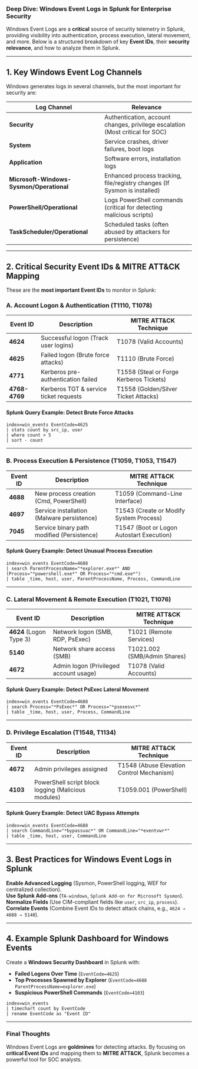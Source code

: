 ### **Deep Dive: Windows Event Logs in Splunk for Enterprise Security**  

Windows Event Logs are a **critical** source of security telemetry in Splunk, providing visibility into authentication, process execution, lateral movement, and more. Below is a structured breakdown of key **Event IDs**, their **security relevance**, and how to analyze them in Splunk.

---

## **1. Key Windows Event Log Channels**
Windows generates logs in several channels, but the most important for security are:

| **Log Channel**       | **Relevance**                                                                 |
|-----------------------|------------------------------------------------------------------------------|
| **Security**          | Authentication, account changes, privilege escalation (Most critical for SOC) |
| **System**            | Service crashes, driver failures, boot logs                                  |
| **Application**       | Software errors, installation logs                                           |
| **Microsoft-Windows-Sysmon/Operational** | Enhanced process tracking, file/registry changes (If Sysmon is installed) |
| **PowerShell/Operational** | Logs PowerShell commands (critical for detecting malicious scripts)       |
| **TaskScheduler/Operational** | Scheduled tasks (often abused by attackers for persistence)              |

---

## **2. Critical Security Event IDs & MITRE ATT&CK Mapping**
These are the **most important Event IDs** to monitor in Splunk:

### **A. Account Logon & Authentication (T1110, T1078)**
| **Event ID** | **Description**                          | **MITRE ATT&CK Technique**       |
|-------------|-----------------------------------------|----------------------------------|
| **4624**    | Successful logon (Track user logins)    | T1078 (Valid Accounts)           |
| **4625**    | Failed logon (Brute force attacks)      | T1110 (Brute Force)              |
| **4771**    | Kerberos pre-authentication failed      | T1558 (Steal or Forge Kerberos Tickets) |
| **4768-4769** | Kerberos TGT & service ticket requests | T1558 (Golden/Silver Ticket Attacks) |

#### **Splunk Query Example: Detect Brute Force Attacks**
```spl
index=win_events EventCode=4625 
| stats count by src_ip, user 
| where count > 5 
| sort - count
```

---

### **B. Process Execution & Persistence (T1059, T1053, T1547)**
| **Event ID** | **Description**                          | **MITRE ATT&CK Technique**       |
|-------------|-----------------------------------------|----------------------------------|
| **4688**    | New process creation (Cmd, PowerShell)  | T1059 (Command-Line Interface)   |
| **4697**    | Service installation (Malware persistence) | T1543 (Create or Modify System Process) |
| **7045**    | Service binary path modified (Persistence) | T1547 (Boot or Logon Autostart Execution) |

#### **Splunk Query Example: Detect Unusual Process Execution**
```spl
index=win_events EventCode=4688 
| search ParentProcessName="*explorer.exe*" AND (Process="*powershell.exe*" OR Process="*cmd.exe*") 
| table _time, host, user, ParentProcessName, Process, CommandLine
```

---

### **C. Lateral Movement & Remote Execution (T1021, T1076)**
| **Event ID** | **Description**                          | **MITRE ATT&CK Technique**       |
|-------------|-----------------------------------------|----------------------------------|
| **4624** (Logon Type 3) | Network logon (SMB, RDP, PsExec) | T1021 (Remote Services) |
| **5140**    | Network share access (SMB)              | T1021.002 (SMB/Admin Shares)     |
| **4672**    | Admin logon (Privileged account usage)  | T1078 (Valid Accounts)           |

#### **Splunk Query Example: Detect PsExec Lateral Movement**
```spl
index=win_events EventCode=4688 
| search Process="*PsExec*" OR Process="*psexesvc*" 
| table _time, host, user, Process, CommandLine
```

---

### **D. Privilege Escalation (T1548, T1134)**
| **Event ID** | **Description**                          | **MITRE ATT&CK Technique**       |
|-------------|-----------------------------------------|----------------------------------|
| **4672**    | Admin privileges assigned               | T1548 (Abuse Elevation Control Mechanism) |
| **4103**    | PowerShell script block logging (Malicious modules) | T1059.001 (PowerShell) |

#### **Splunk Query Example: Detect UAC Bypass Attempts**
```spl
index=win_events EventCode=4688 
| search CommandLine="*bypassuac*" OR CommandLine="*eventvwr*" 
| table _time, host, user, CommandLine
```

---

## **3. Best Practices for Windows Event Logs in Splunk**
**Enable Advanced Logging** (Sysmon, PowerShell logging, WEF for centralized collection).  
**Use Splunk Add-ons** (`TA-windows`, `Splunk Add-on for Microsoft Sysmon`).  
**Normalize Fields** (Use CIM-compliant fields like `user`, `src_ip`, `process`).  
**Correlate Events** (Combine Event IDs to detect attack chains, e.g., `4624 → 4688 → 5140`).  

---

## **4. Example Splunk Dashboard for Windows Events**
Create a **Windows Security Dashboard** in Splunk with:
- **Failed Logons Over Time** (`EventCode=4625`)  
- **Top Processes Spawned by Explorer** (`EventCode=4688 ParentProcessName=explorer.exe`)  
- **Suspicious PowerShell Commands** (`EventCode=4103`)  

```spl
index=win_events 
| timechart count by EventCode 
| rename EventCode as "Event ID"
```

---

### **Final Thoughts**
Windows Event Logs are **goldmines** for detecting attacks. By focusing on **critical Event IDs** and mapping them to **MITRE ATT&CK**, Splunk becomes a powerful tool for SOC analysts.  

